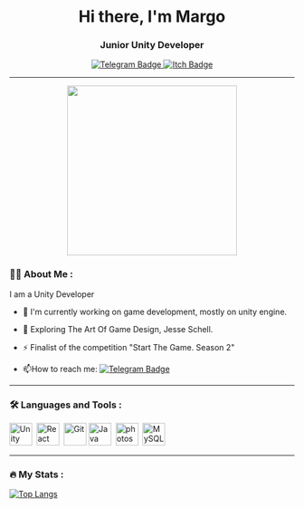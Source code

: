 <div id="header" align="center">
<h1>Hi there, I'm Margo</h1>
<h3>Junior Unity Developer</h3>
</div>
<div id="badges" align="center">
  <a href="https://t.me/FunMargo">
  <img src="https://img.shields.io/badge/Telegram-blue?logo=telegram&logoColor=white&style=for-the-badge" alt="Telegram Badge"/>
  </a>
  <a href="https://otara.itch.io/">
  <img src="https://img.shields.io/badge/Itch-%23FF0B34.svg?style=for-the-badge&logo=Itch.io&logoColor=white" alt="Itch Badge"/>
  </a>
</div>

---

<div id="header" align="center">
  <img src="https://media0.giphy.com/media/v1.Y2lkPTc5MGI3NjExaDJkYzd0ZjFndHl5ZjhjY2kzMjJvd2lsajF6YzRsdHp4YWFobWs3NSZlcD12MV9pbnRlcm5hbF9naWZfYnlfaWQmY3Q9Zw/hpXdHPfFI5wTABdDx9/giphy.gif" width="300"/>
</div>

### :woman_technologist: About Me :
I am a Unity Developer
- :telescope: I'm currently working on game development, mostly on unity engine. 

- :seedling: Exploring The Art Of Game Design, Jesse Schell.

- :zap: Finalist of the competition "Start The Game. Season 2"

- :mailbox:How to reach me: [![Telegram Badge](https://img.shields.io/badge/Telegram-blue?logo=telegram&logoColor=white)](https://t.me/FunMargo)

---

### :hammer_and_wrench: Languages and Tools :

<div>
<img src="https://cdn.jsdelivr.net/gh/devicons/devicon@latest/icons/unity/unity-original.svg" title="Unity" alt="Unity" width="40" height="40"/>&nbsp;
<img src="https://cdn.jsdelivr.net/gh/devicons/devicon@latest/icons/csharp/csharp-original.svg" title="React" alt="React" width="40" height="40"/>&nbsp;
<img src="https://cdn.jsdelivr.net/gh/devicons/devicon@latest/icons/git/git-plain-wordmark.svg" title="Git" **alt="Git" width="40" height="40"/>
<img src="https://cdn.jsdelivr.net/gh/devicons/devicon@latest/icons/java/java-original-wordmark.svg" title="Java" alt="Java" width="40" height="40"/>&nbsp;
<img src="https://cdn.jsdelivr.net/gh/devicons/devicon@latest/icons/photoshop/photoshop-original.svg" title="photoshop" alt="photoshop" width="40" height="40"/>&nbsp;
<img src="https://cdn.jsdelivr.net/gh/devicons/devicon@latest/icons/mysql/mysql-original-wordmark.svg" title="MySQL"  alt="MySQL" width="40" height="40"/>&nbsp;
</div>

---

### :fire: My Stats :

[![Top Langs](https://github-readme-stats.vercel.app/api/top-langs/?username=MargoFani&layout=compact&theme=vision-friendly-dark)](https://github.com/anuraghazra/github-readme-stats)

<!--
**MargoFani/MargoFani** is a ✨ _special_ ✨ repository because its `README.md` (this file) appears on your GitHub profile.

Here are some ideas to get you started:

- 🔭 I’m currently working on ...
- 🌱 I’m currently learning ...
- 👯 I’m looking to collaborate on ...
- 🤔 I’m looking for help with ...
- 💬 Ask me about ...
- 📫 How to reach me: ...
- 😄 Pronouns: ...
- ⚡ Fun fact: ...
-->
